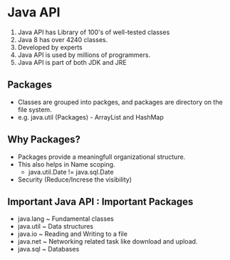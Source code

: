 # Java API
1. Java API has Library of 100's of well-tested classes
2. Java 8 has over  4240 classes.
3. Developed by experts
4. Java API is used by millions of programmers.
5. Java API is part of both JDK and JRE


## Packages
  - Classes are grouped into packges, and packages are directory on the file system.
  - e.g. java.util (Packages) -  ArrayList and HashMap
  
## Why Packages?
  - Packages provide a meaningfull organizational structure. 
  - This also helps in Name scoping.
    - java.util.Date != java.sql.Date
  - Security (Reduce/Increse the visibility)
  
## Important Java API :  Important Packages
  - java.lang ~ Fundamental classes
  - java.util ~ Data structures
  - java.io ~ Reading and Writing to a file
  - java.net ~ Networking related task like download and upload.
  - java.sql ~ Databases
  


